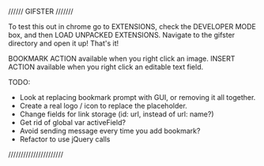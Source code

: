 ////// GIFSTER ///////

To test this out in chrome go to EXTENSIONS, check the DEVELOPER MODE box, and then LOAD UNPACKED EXTENSIONS. Navigate to the gifster directory and open it up! That's it!

BOOKMARK ACTION available when you right click an image.
INSERT ACTION available when you right click an editable text field.


TODO:
- Look at replacing bookmark prompt with GUI, or removing it all together.
- Create a real logo / icon to replace the placeholder.
- Change fields for link storage (id: url, instead of url: name?)
- Get rid of global var activeField?
- Avoid sending message every time you add bookmark?
- Refactor to use jQuery calls

//////////////////////
